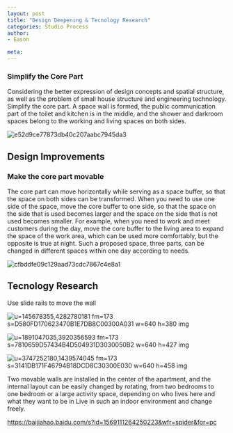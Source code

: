 ```yaml
---
layout: post
title: "Design Deepening & Tecnology Research"
categories: Studio Process
author:
- Eason

meta:
---
```


### Simplify the Core Part

Considering the better expression of design concepts and spatial structure, as well as the problem of small house structure and engineering technology. Simplify the core part. A space wall is formed, the public communication part of the toilet and kitchen is in the middle, and the shower and darkroom spaces belong to the working and living spaces on both sides.

![e52d9ce77873db40c207aabc7945da3](https://user-images.githubusercontent.com/90549907/134807895-af26333f-3811-40d6-a120-e40d8e394d8f.jpg)

## Design Improvements

### Make the core part movable

The core part can move horizontally while serving as a space buffer, so that the space on both sides can be transformed. When you need to use one side of the space, move the core buffer to one side, so that the space on the side that is used becomes larger and the space on the side that is not used becomes smaller. For example, when you need to work and meet customers during the day, move the core buffer to the living area to expand the space of the work area, which can be used more comfortably, but the opposite is true at night. Such a proposed space, three parts, can be changed in different spaces within one day according to needs.

![cfbddfe09c129aad73cdc7867c4e8a1](https://user-images.githubusercontent.com/90549907/134808328-a2434e5a-8b66-4b7b-a249-64c5fcae484a.jpg)

## Tecnology Research

Use slide rails to move the wall

![u=145678355,4282780181 fm=173 s=D580FD170623470B1E7DB8C00300A031 w=640 h=380 img](https://user-images.githubusercontent.com/90549907/135276565-6e7063af-3ffe-4b70-85f6-49b6101e7ef7.jpg)


![u=1891047035,3920356593 fm=173 s=7810659D57434B4D504931D3030050B2 w=640 h=427 img](https://user-images.githubusercontent.com/90549907/134808427-3d8d6f51-cc2d-46fc-bcdd-8e8ef3b2a743.jpg)

![u=3747252180,1439574045 fm=173 s=3141DB171F46794B18DCD8C30300E030 w=640 h=458 img](https://user-images.githubusercontent.com/90549907/134808434-65922a6d-cb42-44a2-94d6-3986cc9df722.jpg)

Two movable walls are installed in the center of the apartment, and the internal layout can be easily changed by rotating, from two bedrooms to one bedroom or a large activity space, depending on who lives here and what they want to be in Live in such an indoor environment and change freely.

https://baijiahao.baidu.com/s?id=1569111264250223&wfr=spider&for=pc
